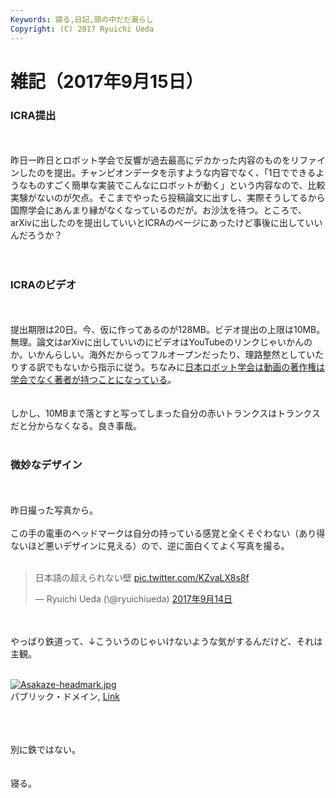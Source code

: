 ```yaml
---
Keywords: 寝る,日記,頭の中だだ漏らし
Copyright: (C) 2017 Ryuichi Ueda
---
```


# 雑記（2017年9月15日）
<h3>ICRA提出</h3><br />
<br />
昨日一昨日とロボット学会で反響が過去最高にデカかった内容のものをリファインしたのを提出。チャンピオンデータを示すような内容でなく、「1日でできるようなものすごく簡単な実装でこんなにロボットが動く」という内容なので、比較実験がないのが欠点。そこまでやったら投稿論文に出すし、実際そうしてるから国際学会にあんまり縁がなくなっているのだが。お沙汰を待つ。ところで、arXivに出したのを提出していいとICRAのページにあったけど事後に出していいんだろうか？<br />
<br />
<br />
<h3>ICRAのビデオ</h3><br />
<br />
提出期限は20日。今、仮に作ってあるのが128MB。ビデオ提出の上限は10MB。無理。論文はarXivに出していいのにビデオはYouTubeのリンクじゃいかんのか。いかんらしい。海外だからってフルオープンだったり、理路整然としていたりする訳でもないから指示に従う。ちなみに<a href="https://www.rsj.or.jp/jrsj/before_submission/aboutmovie/">日本ロボット学会は動画の著作権は学会でなく著者が持つことになっている</a>。<br />
<br />
<br />
しかし、10MBまで落とすと写ってしまった自分の赤いトランクスはトランクスだと分からなくなる。良き事哉。<br />
<br />
<h3>微妙なデザイン</h3><br />
<br />
昨日撮った写真から。<br />
<br />
この手の電車のヘッドマークは自分の持っている感覚と全くそぐわない（あり得ないほど悪いデザインに見える）ので、逆に面白くてよく写真を撮る。<br />
<br />
<blockquote class="twitter-tweet" data-lang="ja"><p lang="ja" dir="ltr">日本語の超えられない壁 <a href="https://t.co/KZvaLX8s8f">pic.twitter.com/KZvaLX8s8f</a></p>&mdash; Ryuichi Ueda (\@ryuichiueda) <a href="https://twitter.com/ryuichiueda/status/908124021098549249">2017年9月14日</a></blockquote> <script async src="//platform.twitter.com/widgets.js" charset="utf-8"></script><br />
<br />
やっぱり鉄道って、↓こういうのじゃいけないような気がするんだけど、それは主観。<br />
<br />
<p><a href="https://ja.wikipedia.org/wiki/%E3%83%95%E3%82%A1%E3%82%A4%E3%83%AB:Asakaze-headmark.jpg#/media/File:Asakaze-headmark.jpg"><img src="https://upload.wikimedia.org/wikipedia/ja/b/bf/Asakaze-headmark.jpg" alt="Asakaze-headmark.jpg"></a><br>パブリック・ドメイン, <a href="https://ja.wikipedia.org/w/index.php?curid=147602">Link</a></p><br />
<br />
<br />
別に鉄ではない。<br />
<br />
<br />
寝る。<br />


